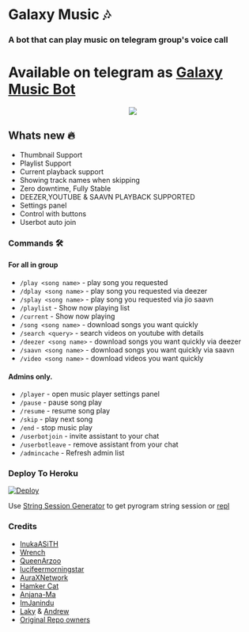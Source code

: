 <h1 align="centre">Galaxy Music 🎶</h1>

### A bot that can play music on telegram group's voice call

# Available on telegram as [Galaxy Music Bot](t.me/Galaxy_Music_Robot)

<p align="center">
  <img src="https://telegra.ph/file/dd04b1968f1bc1169d162.jpg">
</p>

<h2> Whats new 🔥 </h2>

- Thumbnail Support
- Playlist Support
- Current playback support
- Showing track names when skipping
- Zero downtime, Fully Stable
- DEEZER,YOUTUBE & SAAVN PLAYBACK SUPPORTED
- Settings panel
- Control with buttons
- Userbot auto join

### Commands 🛠
#### For all in group

- `/play <song name>` - play song you requested
- `/dplay <song name>` - play song you requested via deezer
- `/splay <song name>` - play song you requested via jio saavn
- `/playlist` - Show now playing list
- `/current` - Show now playing
- `/song <song name>` - download songs you want quickly
- `/search <query>` - search videos on youtube with details
- `/deezer <song name>` - download songs you want quickly via deezer
- `/saavn <song name>` - download songs you want quickly via saavn
- `/video <song name>` - download videos you want quickly

#### Admins only.
- `/player` - open music player settings panel
- `/pause` - pause song play
- `/resume` - resume song play
- `/skip` - play next song
- `/end` - stop music play
- `/userbotjoin` - invite assistant to your chat
- `/userbotleave` - remove assistant from your chat
- `/admincache` - Refresh admin list


### Deploy To Heroku</h4>

[![Deploy](https://www.herokucdn.com/deploy/button.svg)](https://heroku.com/deploy?template=https://github.com/deshadeeth-thisarana/GalaxyMusic)

Use [String Session Generator](https://t.me/String_Session_Generator_robot) to get pyrogram string session or [repl](https://repl.it/@SpEcHiDe/GenerateStringSession)

### Credits
- [InukaASiTH](https://github.com/InukaAsith)
- [Wrench](https://github.com/EverythingSuckz/)
- [QueenArzoo](https://github.com/QueenArzoo)
- [lucifeermorningstar](https://github.com/lucifeermorningstar)
- [AuraXNetwork](https://github.com/AuraXNetwork/AuraXMusicBot)
- [Hamker Cat](https://github.com/thehamkercat/)
- [Anjana-Ma](https://github.com/Anjana-Ma)
- [ImJanindu](https://github.com/ImJanindu)
- [Laky](https://github.com/Laky-64) & [Andrew](https://github.com/AndrewLaneX)
- [Original Repo owners](https://github.com/suprojects/CallsMusic)
